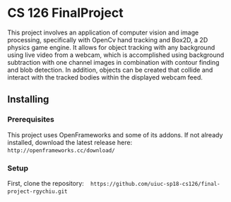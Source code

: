 # CS 126 FinalProject
This project involves an application of computer vision and image processing, specifically with OpenCv hand tracking and Box2D, a 2D physics game engine. It allows for object tracking with any background using live video from a webcam, which is accomplished using background subtraction with one channel images in combination with contour finding and blob detection. In addition, objects can be created that collide and interact with the tracked bodies within the displayed webcam feed.

## Installing
### Prerequisites
This project uses OpenFrameworks and some of its addons. If not already installed, download the latest release here:
` ` `
http://openframeworks.cc/download/
` ` `

### Setup
First, clone the repository:
` ` `
https://github.com/uiuc-sp18-cs126/final-project-rgychiu.git
` ` `
